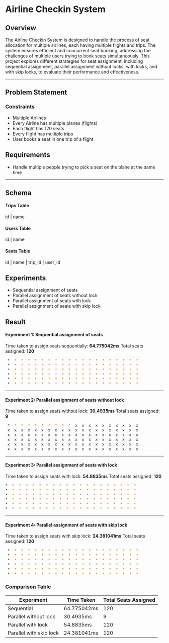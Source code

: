 # Airline Checkin System


## Overview

The Airline Checkin System is designed to handle the process of seat allocation for multiple airlines, each having multiple flights and trips. The system ensures efficient and concurrent seat booking, addressing the challenges of multiple users trying to book seats simultaneously. This project explores different strategies for seat assignment, including sequential assignment, parallel assignment without locks, with locks, and with skip locks, to evaluate their performance and effectiveness.

---

## Problem Statement

### Constraints
- Multiple Airlines
- Every Airline has multiple planes (flights)
- Each flight has 120 seats
- Every flight has multiple trips
- User books a seat in one trip of a flight
## Requirements
- Handle multiple people trying to pick a seat on the plane at the same time

---

## Schema

#### Trips Table

id | name


#### Users Table

id | name


#### Seats Table

id | name | trip_id | user_id


## Experiments

- Sequential assignment of seats
- Parallel assignment of seats without lock
- Parallel assignment of seats with lock
- Parallel assignment of seats with skip lock


## Result

#### Experiment 1: Sequential assignment of seats

Time taken to assign seats sequentially:  **64.775042ms**
Total seats assigned:  **120**

```bash
 *  *  *  *  *  *  *  *  *  *  *  *  *  *  *  *  *  *  *  * 
 *  *  *  *  *  *  *  *  *  *  *  *  *  *  *  *  *  *  *  * 
 *  *  *  *  *  *  *  *  *  *  *  *  *  *  *  *  *  *  *  * 
 *  *  *  *  *  *  *  *  *  *  *  *  *  *  *  *  *  *  *  * 
 *  *  *  *  *  *  *  *  *  *  *  *  *  *  *  *  *  *  *  * 
 *  *  *  *  *  *  *  *  *  *  *  *  *  *  *  *  *  *  *  * 
```

---

#### Experiment 2: Parallel assignment of seats without lock

Time taken to assign seats without lock:  **30.4935ms**
Total seats assigned:  **9**

```bash
 *  *  *  *  *  *  *  *  *  *  x  x  x  x  x  x  x  x  x  x 
 x  x  x  x  x  x  x  x  x  x  x  x  x  x  x  x  x  x  x  x 
 x  x  x  x  x  x  x  x  x  x  x  x  x  x  x  x  x  x  x  x 
 x  x  x  x  x  x  x  x  x  x  x  x  x  x  x  x  x  x  x  x 
 x  x  x  x  x  x  x  x  x  x  x  x  x  x  x  x  x  x  x  x 
 x  x  x  x  x  x  x  x  x  x  x  x  x  x  x  x  x  x  x  x 
```

---

#### Experiment 3: Parallel assignment of seats with lock

Time taken to assign seats with lock:  **54.8835ms**
Total seats assigned:  **120**


 ```bash
 *  *  *  *  *  *  *  *  *  *  *  *  *  *  *  *  *  *  *  * 
 *  *  *  *  *  *  *  *  *  *  *  *  *  *  *  *  *  *  *  * 
 *  *  *  *  *  *  *  *  *  *  *  *  *  *  *  *  *  *  *  * 
 *  *  *  *  *  *  *  *  *  *  *  *  *  *  *  *  *  *  *  * 
 *  *  *  *  *  *  *  *  *  *  *  *  *  *  *  *  *  *  *  * 
 *  *  *  *  *  *  *  *  *  *  *  *  *  *  *  *  *  *  *  * 
```

---

#### Experiment 4: Parallel assignment of seats with skip lock

Time taken to assign seats with skip lock:  **24.381041ms**
Total seats assigned:  **120**

```bash
 *  *  *  *  *  *  *  *  *  *  *  *  *  *  *  *  *  *  *  * 
 *  *  *  *  *  *  *  *  *  *  *  *  *  *  *  *  *  *  *  * 
 *  *  *  *  *  *  *  *  *  *  *  *  *  *  *  *  *  *  *  * 
 *  *  *  *  *  *  *  *  *  *  *  *  *  *  *  *  *  *  *  * 
 *  *  *  *  *  *  *  *  *  *  *  *  *  *  *  *  *  *  *  * 
 *  *  *  *  *  *  *  *  *  *  *  *  *  *  *  *  *  *  *  *
```

### Comparison Table

| Experiment | Time Taken | Total Seats Assigned |
|------------|------------|----------------------|
| Sequential | 64.775042ms | 120 |
| Parallel without lock | 30.4935ms | 9 |
| Parallel with lock | 54.8835ms | 120 |
| Parallel with skip lock | 24.381041ms | 120 |